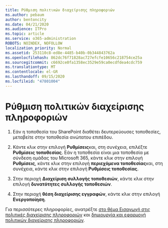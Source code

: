 ```yaml
---
title: Ρύθμιση πολιτικών διαχείρισης πληροφοριών
ms.author: pebaum
author: bentoncity
ms.date: 04/21/2020
ms.audience: ITPro
ms.topic: article
ms.service: o365-administration
ROBOTS: NOINDEX, NOFOLLOW
localization_priority: Normal
ms.assetid: 253110c8-ed8e-4485-b40b-0b344843762a
ms.openlocfilehash: 862dc76f71828ac727efcfe10656c218754ce25a
ms.sourcegitcommit: c6692ce0fa1358ec3529e59ca0ecdfdea4cdc759
ms.translationtype: MT
ms.contentlocale: el-GR
ms.lasthandoff: 09/15/2020
ms.locfileid: "47801004"
---
```

# <a name="set-up-information-management-policies"></a>Ρύθμιση πολιτικών διαχείρισης πληροφοριών

1. Εάν η τοποθεσία του SharePoint διαθέτει δευτερεύουσες τοποθεσίες, μεταβείτε στην τοποθεσία ανώτατου επιπέδου.
    
2. Κάντε κλικ στην επιλογή **Ρυθμίσεις**και, στη συνέχεια, επιλέξτε **Ρυθμίσεις τοποθεσίας**. Εάν η τοποθεσία είναι μια τοποθεσία με σύνδεση ομάδας του Microsoft 365, κάντε κλικ στην επιλογή **Ρυθμίσεις**, κάντε κλικ στην επιλογή **περιεχόμενα τοποθεσίας**και, στη συνέχεια, κάντε κλικ στην επιλογή **Ρυθμίσεις τοποθεσίας**.
    
3. Στην περιοχή **Διαχείριση συλλογής τοποθεσιών**, κάντε κλικ στην επιλογή **δυνατότητες συλλογής τοποθεσιών**.
    
4. Στην περιοχή **θέση διαχείρισης εγγραφών**, κάντε κλικ στην επιλογή **Ενεργοποίηση**.
    
Για περισσότερες πληροφορίες, ανατρέξτε [στο θέμα Εισαγωγή στις πολιτικές διαχείρισης πληροφοριών](https://go.microsoft.com/fwlink/?linkid=404239) και [δημιουργία και εφαρμογή πολιτικών διαχείρισης πληροφοριών](https://go.microsoft.com/fwlink/?linkid=2003916).
  

